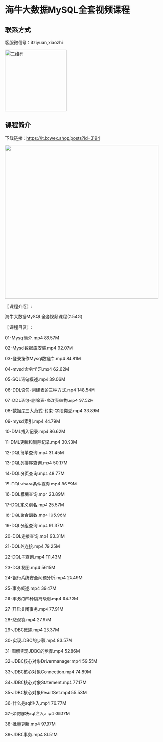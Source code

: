 # 海牛大数据MySQL全套视频课程

## 联系方式

客服微信号：itziyuan_xiaozhi

<img src="https://ziyuanyun.oss-cn-guangzhou.aliyuncs.com/common/20240614073449/666b82192834a.jpg" width="200" height="200" alt="二维码">

## 课程简介

下载链接：https://it.bcwex.shop/posts?id=3194

<img src="https://ziyuanyun.oss-cn-guangzhou.aliyuncs.com/yun/20240515185040/6644938058fc9.jpg" width="500" alt="">

  〖课程介绍〗:

 海牛大数据MySQL全套视频课程(2.54G)

 〖课程目录〗:

 01-Mysql简介.mp4 86.57M

 02-Mysql数据库安装.mp4 92.07M

 03-登录操作Mysql数据库.mp4 84.81M

 04-mysql命令学习.mp4 62.62M

 05-SQL语句概述.mp4 39.06M

 06-DDL语句-创建表的三种方式.mp4 148.54M

 07-DDL语句-删除表-修改表结构.mp4 97.52M

 08-数据库三大范式-约束-字段类型.mp4 33.89M

 09-mysql索引.mp4 44.79M

 10-DML插入记录.mp4 86.62M

 11-DML更新和删除记录.mp4 30.93M

 12-DQL简单查询.mp4 31.45M

 13-DQL列排序查询.mp4 50.17M

 14-DQL分页查询.mp4 48.77M

 15-DQLwhere条件查询.mp4 86.59M

 16-DQL模糊查询.mp4 23.89M

 17-DQL定义别名.mp4 25.57M

 18-DQL聚合函数.mp4 105.96M

 19-DQL分组查询.mp4 91.37M

 20-DQL连接查询.mp4 93.31M

 21-DQL外连接.mp4 79.25M

 22-DQL子查询.mp4 111.43M

 23-DQL视图.mp4 56.15M

 24-银行系统安全问题分析.mp4 24.49M

 25-事务概述.mp4 39.47M

 26-事务的四种隔离级别.mp4 64.22M

 27-开启关闭事务.mp4 77.91M

 28-悲观锁.mp4 27.97M

 29-JDBC概述.mp4 23.37M

 30-实现JDBC的步骤.mp4 83.57M

 31-图解实现JDBC的步骤.mp4 52.86M

 32-JDBC核心对象Drivermanager.mp4 59.55M

 33-JDBC核心对象Connection.mp4 74.89M

 34-JDBC核心对象Statement.mp4 77.17M

 35-JDBC核心对象ResultSet.mp4 55.53M

 36-什么是sql注入.mp4 76.77M

 37-如何解决sql注入.mp4 68.17M

 38-批量更新.mp4 97.97M

 39-JDBC事务.mp4 81.51M

  